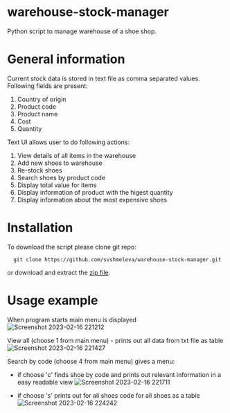 # warehouse-stock-manager
Python script to manage warehouse of a shoe shop.

# General information

Current stock data is stored in text file as comma separated values. Following fields are present:
1. Country of origin
2. Product code
3. Product name
4. Cost
5. Quantity

Text UI allows user to do following actions:
1. View details of all items in the warehouse
2. Add new shoes to warehouse
3. Re-stock shoes
4. Search shoes by product code
5. Display total value for items
6. Display information of product with the higest quantity
7. Display information about the most expensive shoes

# Installation

To download the script please clone git repo:
```
  git clone https://github.com/svshmeleva/warehouse-stock-manager.git
```

or download and extract the [zip file](https://github.com/svshmeleva/warehouse-stock-manager/archive/refs/heads/main.zip).

# Usage example
When program starts main menu is displayed
![Screenshot 2023-02-16 221212](https://user-images.githubusercontent.com/120607373/219506575-f35f076b-092d-4f41-bc1d-3c00ea9eef5b.jpg)

View all (choose 1 from main menu) - prints out all data from txt file as table
![Screenshot 2023-02-16 221427](https://user-images.githubusercontent.com/120607373/219506466-59117d28-098f-4966-91ef-7b01f12b22c2.jpg)

Search by code (choose 4 from main menu) gives a menu:
- if choose 'c' finds shoe by code and prints out relevant information in a easy readable view
![Screenshot 2023-02-16 221711](https://user-images.githubusercontent.com/120607373/219506782-2adb863e-3108-4f60-ac58-9d0c094d29fb.jpg)

- if choose 's' prints out for all shoes code for all shoes as a table
![Screenshot 2023-02-16 224242](https://user-images.githubusercontent.com/120607373/219506845-26ff9e65-615b-44a6-9373-11898d2cd66d.jpg)

